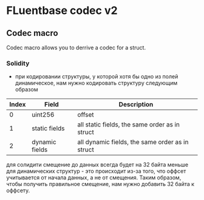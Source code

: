 # FLuentbase codec v2

## Codec macro

Codec macro allows you to derrive a codec for a struct.

### Solidity

- при кодировании структуры, у которой хотя бы одно из полей динамическое, нам нужно кодировать структуру следующим образом

| Index | Field          | Description                                     |
| ----- | -------------- | ----------------------------------------------- |
| 0     | uint256        | offset                                          |
| 1     | static fields  | all static fields, the same order as in struct  |
| 2     | dynamic fields | all dynamic fields, the same order as in struct |

для солидити смещение до данных всегда будет на 32 байта меньше для динамических структур - это происходит из-за того, что оффсет учитывается от начала данных, а не от смещения. Таким образом, чтобы получить правильное смещение, нам нужно добавить 32 байта к оффсету.
